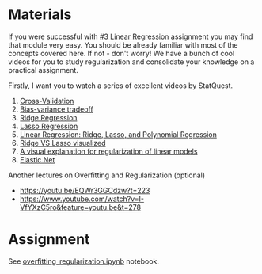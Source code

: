 # Materials

If you were successful with [#3 Linear Regression](../3_linear_regression) assignment you may find that module very easy. You should be already familiar with most of the concepts covered here. If not - don't worry! We have a bunch of cool videos for you to study regularization and consolidate your knowledge on a practical assignment.

Firstly, I want you to watch a series of excellent videos by StatQuest.
1. [Cross-Validation](https://www.youtube.com/watch?v=fSytzGwwBVw&list=PLblh5JKOoLUICTaGLRoHQDuF_7q2GfuJF&index=3)
2. [Bias-variance tradeoff](https://www.youtube.com/watch?v=EuBBz3bI-aA&list=PLblh5JKOoLUICTaGLRoHQDuF_7q2GfuJF&index=5&ab_channel=StatQuestwithJoshStarmer)
3. [Ridge Regression](https://www.youtube.com/watch?v=Q81RR3yKn30&list=PLblh5JKOoLUICTaGLRoHQDuF_7q2GfuJF&index=24&ab_channel=StatQuestwithJoshStarmer)
4. [Lasso Regression](https://www.youtube.com/watch?v=NGf0voTMlcs&list=PLblh5JKOoLUICTaGLRoHQDuF_7q2GfuJF&index=24&ab_channel=StatQuestwithJoshStarmer)
5. [Linear Regression: Ridge, Lasso, and Polynomial Regression](https://www.coursera.org/lecture/python-machine-learning/linear-regression-ridge-lasso-and-polynomial-regression-M7yUQ)
6. [Ridge VS Lasso visualized](https://www.youtube.com/watch?v=Xm2C_gTAl8c&list=PLblh5JKOoLUICTaGLRoHQDuF_7q2GfuJF&index=26)
7. [A visual explanation for regularization of linear models](https://explained.ai/regularization/index.html)
8. [Elastic Net](https://www.youtube.com/watch?v=1dKRdX9bfIo&list=PLblh5JKOoLUICTaGLRoHQDuF_7q2GfuJF&index=27)


Another lectures on Overfitting and Regularization (optional)
- https://youtu.be/EQWr3GGCdzw?t=223
- https://www.youtube.com/watch?v=I-VfYXzC5ro&feature=youtu.be&t=278


# Assignment
See [overfitting_regularization.ipynb](./overfitting_regularization.ipynb) notebook.